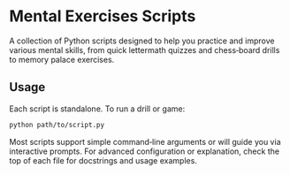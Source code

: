 # Mental Exercises Scripts

A collection of Python scripts designed to help you practice and improve various mental skills, from quick lettermath quizzes and chess‑board drills to memory palace exercises.


## Usage

Each script is standalone. To run a drill or game:

```bash
python path/to/script.py
```

Most scripts support simple command‑line arguments or will guide you via interactive prompts. For advanced configuration or explanation, check the top of each file for docstrings and usage examples.

